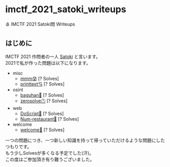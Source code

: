 # imctf_2021_satoki_writeups
🩸 IMCTF 2021 Satoki問 Writeups 

## はじめに
IMCTF 2021 作問者の一人 [Satoki](https://twitter.com/satoki00) と言います。  
2021で私が作った問題は以下になります。  

- misc
  - [mmm😰](misc/mmm) [? Solves]  
  - [printtext💘](misc/printtext) [? Solves]  
- osint
  - [baguhan💸](osint/baguhan) [? Solves]  
  - [zerosolve🕛](osint/zerosolve) [? Solves]  
- web
  - [DoScript🐣](web/DoScript) [? Solves]  
  - [Num-restaurant🍷](web/Num-restaurant) [? Solves]  
- welcome
  - [welcome🐢](welcome/welcome) [? Solves]  

一つの問題につき、一つ新しい知識を持って帰っていただけるような問題にしたつもりです。  
もう少しSolvesが多くなる予定でした(汗)。  
この度はご参加頂き有り難うございました。  
